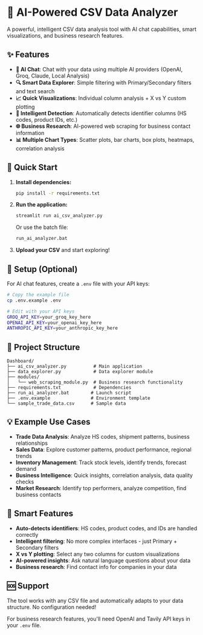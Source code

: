 # 🤖 AI-Powered CSV Data Analyzer

A powerful, intelligent CSV data analysis tool with AI chat capabilities, smart visualizations, and business research features.

## ✨ Features

- **🤖 AI Chat**: Chat with your data using multiple AI providers (OpenAI, Groq, Claude, Local Analysis)
- **🔍 Smart Data Explorer**: Simple filtering with Primary/Secondary filters and text search
- **📈 Quick Visualizations**: Individual column analysis + X vs Y custom plotting
- **🔑 Intelligent Detection**: Automatically detects identifier columns (HS codes, product IDs, etc.)
- **🌐 Business Research**: AI-powered web scraping for business contact information
- **📊 Multiple Chart Types**: Scatter plots, bar charts, box plots, heatmaps, correlation analysis

## 🚀 Quick Start

1. **Install dependencies:**
   ```bash
   pip install -r requirements.txt
   ```

2. **Run the application:**
   ```bash
   streamlit run ai_csv_analyzer.py
   ```
   Or use the batch file:
   ```bash
   run_ai_analyzer.bat
   ```

3. **Upload your CSV** and start exploring!

## 🔧 Setup (Optional)

For AI chat features, create a `.env` file with your API keys:

```bash
# Copy the example file
cp .env.example .env

# Edit with your API keys
GROQ_API_KEY=your_groq_key_here
OPENAI_API_KEY=your_openai_key_here  
ANTHROPIC_API_KEY=your_anthropic_key_here
```

## 📁 Project Structure

```
Dashboard/
├── ai_csv_analyzer.py          # Main application
├── data_explorer.py            # Data explorer module
├── modules/
│   └── web_scraping_module.py  # Business research functionality
├── requirements.txt            # Dependencies
├── run_ai_analyzer.bat        # Launch script
├── .env.example               # Environment template
└── sample_trade_data.csv      # Sample data
```

## 💡 Example Use Cases

- **Trade Data Analysis**: Analyze HS codes, shipment patterns, business relationships
- **Sales Data**: Explore customer patterns, product performance, regional trends  
- **Inventory Management**: Track stock levels, identify trends, forecast demand
- **Business Intelligence**: Quick insights, correlation analysis, data quality checks
- **Market Research**: Identify top performers, analyze competition, find business contacts

## 🎯 Smart Features

- **Auto-detects identifiers**: HS codes, product codes, and IDs are handled correctly
- **Intelligent filtering**: No more complex interfaces - just Primary + Secondary filters
- **X vs Y plotting**: Select any two columns for custom visualizations
- **AI-powered insights**: Ask natural language questions about your data
- **Business research**: Find contact info for companies in your data

## 🆘 Support

The tool works with any CSV file and automatically adapts to your data structure. No configuration needed!

For business research features, you'll need OpenAI and Tavily API keys in your `.env` file.
